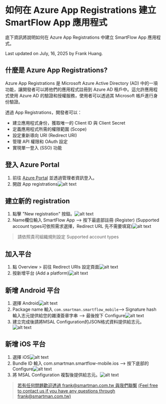# 如何在 Azure App Registrations 建立 SmartFlow App 應用程式
底下資訊將說明如何在 Azure App Registrations 中建立 SmartFlow App 應用程式。

Last updated on July, 16, 2025 by Frank Huang.
## 什麼是 Azure App Registrations?

Azure App Registrations 是 Microsoft Azure Active Directory (AD) 中的一項功能，讓開發者可以將他們的應用程式註冊到 Azure AD 租戶中。這允許應用程式使用 Azure AD 的驗證和授權服務，使用者可以透過其 Microsoft 帳戶進行身份驗證。

透過 App Registrations，開發者可以：

- 建立應用程式身份，獲取唯一的 Client ID 與 Client Secret
- 定義應用程式所需的權限範圍 (Scope)
- 設定重新導向 URI (Redirect URI)
- 管理 API 權限和 OAuth 設定
- 實現單一登入 (SSO) 功能

## 登入 Azure Portal
1. 前往 [Azure Portal](https://portal.azure.com/) 並透過管理者資訊登入。
2. 開啟 App registrations![alt text](/docs/images/app_registrations.webp)
## 建立新的 registration
1. 點擊 "New registration" 按鈕。![alt text](/docs/images/new_registration.webp)
2. Name欄位輸入 SmartFlow App —> 按下最底部註冊 (Register)
(Supported account types可依照需求選擇，Redirect URL 先不需要填寫)![alt text](/docs/images/register_app.webp)
> 請依照貴司組織規則設定 Supported account types

## 加入平台
1. 點 Overview > 前往 Redirect URIs 設定頁面![alt text](/docs/images/redirect_uris.webp)
2. 按新增平台 (Add a platform)![alt text](/docs/images/add_platform.webp)

## 新增 Android 平台
1. 選擇 Android![alt text](/docs/images/android_platform.webp)
2. Package name 輸入 `com.smartman.smartflow_mobile`—> Signature hash 輸入志元提供給您的雜湊簽章字串 —> 最後按下 Configure![alt text](/docs/images/configure_android.webp)
3. 建立完成後請將MSAL Configuration的JSON格式資料提供給志元。![alt text](/docs/images/msal_configuration.webp)

## 新增 iOS 平台
1. 選擇 iOS![alt text](/docs/images/ios_platform.webp)
2. Bundle ID 輸入 com.smartman.smartflow-mobile.ios —> 按下底部的 Configure![alt text](/docs/images/configure_ios.webp)
3. 將 MSAL Configuration 複製後提供給志元。![alt text](/docs/images/ios_msal_configuration.webp)

> [若有任何問題歡迎透過 frank@smartman.com.tw 與我們聯繫](mailto:frank@smartman.com.tw?subject=SmartFlow%20App%20Azure_App_Registration詢問) [(Feel free to contact us if you have any questions through frank@smartman.com.tw)](mailto:frank@smartman.com.tw?subject=SmartFlow%20App%20Azure_App_Registration詢問)
